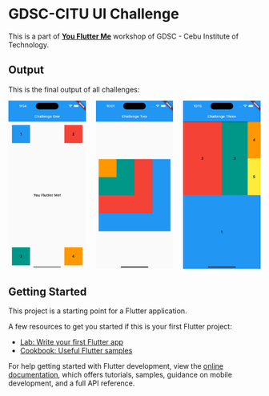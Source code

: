 # GDSC-CITU UI Challenge

This is a part of [**You Flutter Me**](https://gdsc.community.dev/events/details/developer-student-clubs-cebu-institute-of-technology-presents-you-flutter-me/) workshop of GDSC - Cebu Institute of Technology.


## Output
This is the final output of all challenges:
<div class="row">
  <div class="column">
    <img src="assets/images/challenge_one.png" alt="image-description-1">
  </div>
  <div class="column">
    <img src="assets/images/challenge_two.png" alt="image-description-2">
  </div>
  <div class="column">
    <img src="assets/images/challenge_three.png" alt="image-description-3">
  </div>
</div>

<style>
.row {
  display: flex;
  flex-wrap: wrap;
  justify-content: center;
  margin: 0 -10px;
}

.column {
  flex: 1;
  max-width: 33.33%;
  padding: 0 10px;
  box-sizing: border-box;
}

img {
  max-width: 100%;
  height: auto;
}
</style>


## Getting Started

This project is a starting point for a Flutter application.

A few resources to get you started if this is your first Flutter project:

- [Lab: Write your first Flutter app](https://docs.flutter.dev/get-started/codelab)
- [Cookbook: Useful Flutter samples](https://docs.flutter.dev/cookbook)

For help getting started with Flutter development, view the
[online documentation](https://docs.flutter.dev/), which offers tutorials,
samples, guidance on mobile development, and a full API reference.
